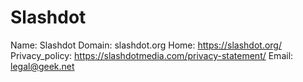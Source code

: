 
# Slashdot

Name: Slashdot
Domain: slashdot.org
Home: https://slashdot.org/
Privacy_policy: https://slashdotmedia.com/privacy-statement/
Email: legal@geek.net
